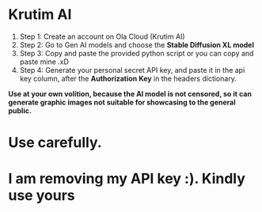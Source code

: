 # Krutim AI

1. Step 1: Create an account on Ola Cloud (Krutim AI)
2. Step 2: Go to Gen AI models and choose the <b>Stable Diffusion XL model</b>
3. Step 3: Copy and paste the provided python script or you can copy and paste mine .xD
4. Step 4: Generate your personal secret API key, and paste it in the api key column, after the <b>Authorization Key</b> in the headers dictionary.

<b> Use at your own volition, because the AI model is not censored, so it can generate graphic images not suitable for showcasing to the general public. </b>

# Use carefully.

<h1> I am removing my API key :). Kindly use yours </h1>
